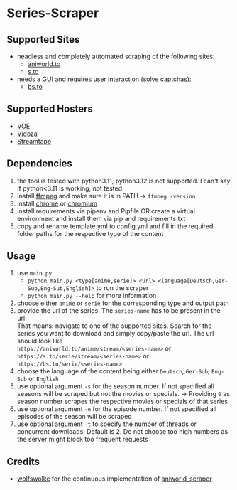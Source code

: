 # Series-Scraper

## Supported Sites
- headless and completely automated scraping of the following sites:
  - [aniworld.to](https://aniworld.to)
  - [s.to](https://s.to)
- needs a GUI and requires user interaction (solve captchas):
  - [bs.to](https://bs.to)

## Supported Hosters
- [VOE](https://voe.sx)
- [Vidoza](https://vidoza.net)
- [Streamtape](https://streamtape.com)

## Dependencies

1. the tool is tested with python3.11, python3.12 is not supported. I can't say if python<3.11 is working, not tested
2. install [ffmpeg](https://ffmpeg.org/download.html) and make sure it is in PATH -> `ffmpeg -version`
3. install [chrome](https://www.google.com/chrome/) or [chromium](https://www.chromium.org/getting-involved/download-chromium/)
4. install requirements via pipenv and Pipfile OR create a virtual environment and install them via pip and requirements.txt
5. copy and rename template.yml to config.yml and fill in the required folder paths for the respective type of the content

## Usage
1. use `main.py`
    - `python main.py <type[anime,serie]> <url> <language[Deutsch,Ger-Sub,Eng-Sub,English]>` to run the scraper
    - `python main.py --help` for more information
2. choose either `anime` or `serie` for the corresponding type and output path
3. provide the url of the series. The `series-name` has to be present in the url.  
That means: navigate to one of the supported sites. Search for the series you want to download and simply copy/paste the url. The url should look like  
`https://aniworld.to/anime/stream/<series-name>` or  
`https://s.to/serie/stream/<series-name>` or  
`https://bs.to/serie/<series-name>`
4. choose the language of the content being either `Deutsch`, `Ger-Sub`, `Eng-Sub` or `English`
5. use optional argument `-s` for the season number. If not specified all seasons will be scraped but not the movies or specials. -> Providing `0` as season number scrapes the respective movies or specials of that series
6. use optional argument `-e` for the episode number. If not specified all episodes of the season will be scraped
7. use optional argument `-t` to specify the number of threads or concurrent downloads. Default is 2. Do not choose too high numbers as the server might block too frequent requests

## Credits
- [wolfswolke](https://github.com/wolfswolke) for the continuous implementation of [aniworld_scraper](https://github.com/wolfswolke/aniworld_scraper)
